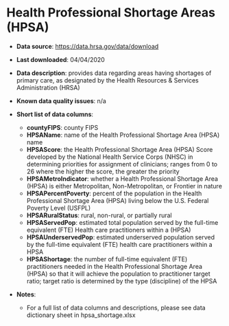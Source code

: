 # Health Professional Shortage Areas (HPSA)

- **Data source**: https://data.hrsa.gov/data/download

- **Last downloaded**: 04/04/2020

- **Data description**: provides data regarding areas having shortages of primary care, as designated by the Health Resources & Services Administration (HRSA)

- **Known data quality issues**: n/a

- **Short list of data columns**: 
	- **countyFIPS**: county FIPS
	- **HPSAName**: name of the Health Professional Shortage Area (HPSA) name 
	- **HPSAScore**: the Health Professional Shortage Area (HPSA) Score developed by the National Health Service Corps (NHSC) in determining priorities for assignment of clinicians; ranges from 0 to 26 where the higher the score, the greater the priority
	- **HPSAMetroIndicator**: whether a Health Professional Shortage Area (HPSA) is either Metropolitan, Non-Metropolitan, or Frontier in nature
	- **HPSAPercentPoverty**: percent of the population in the Health Professional Shortage Area (HPSA) living below the U.S. Federal Poverty Level (USFPL)
	- **HPSARuralStatus**: rural, non-rural, or partially rural
	- **HPSAServedPop**: estimated total population served by the full-time equivalent (FTE) Health care practitioners within a (HPSA)
	- **HPSAUnderservedPop**: estimated underserved population served by the full-time equivalent (FTE) health care practitioners within a HPSA
	- **HPSAShortage**: the number of full-time equivalent (FTE) practitioners needed in the Health Professional Shortage Area (HPSA) so that it will achieve the population to practitioner target ratio; target ratio is determined by the type (discipline) of the HPSA

- **Notes**:
	- For a full list of data columns and descriptions, please see data dictionary sheet in hpsa_shortage.xlsx